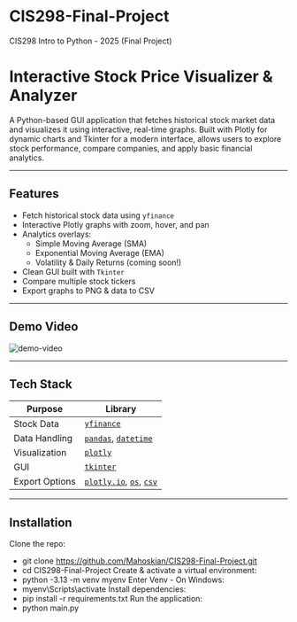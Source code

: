 # CIS298-Final-Project
CIS298 Intro to Python - 2025 (Final Project)

# Interactive Stock Price Visualizer & Analyzer

A Python-based GUI application that fetches historical stock market data and visualizes it using interactive, real-time graphs. Built with Plotly for dynamic charts and Tkinter for a modern interface, allows users to explore stock performance, compare companies, and apply basic financial analytics.

---

## Features

- Fetch historical stock data using `yfinance`
- Interactive Plotly graphs with zoom, hover, and pan
- Analytics overlays:
  - Simple Moving Average (SMA)
  - Exponential Moving Average (EMA)
  - Volatility & Daily Returns (coming soon!)
- Clean GUI built with `Tkinter`
- Compare multiple stock tickers
- Export graphs to PNG & data to CSV

---

## Demo Video

![demo-video](assets/demo.video)

---

## Tech Stack

| Purpose         | Library           |
|----------------|-------------------|
| Stock Data      | [`yfinance`](https://pypi.org/project/yfinance/) |
| Data Handling   | [`pandas`](https://pandas.pydata.org/), [`datetime`](https://docs.python.org/3/library/datetime.html) |
| Visualization   | [`plotly`](https://github.com/plotly/plotly.py) |
| GUI             | [`tkinter`](https://docs.python.org/3/library/tk.html) |
| Export Options  | [`plotly.io`](https://plotly.com/python-api-reference/generated/plotly.io.html), [`os`](https://docs.python.org/3/library/os.html), [`csv`](https://docs.python.org/3/library/csv.html) |

---

## Installation

Clone the repo:
- git clone https://github.com/Mahoskian/CIS298-Final-Project.git
- cd CIS298-Final-Project
Create & activate a virtual environment:
- python -3.13 -m venv myenv
Enter Venv - On Windows:
- myenv\Scripts\activate
Install dependencies:
- pip install -r requirements.txt
Run the application:
- python main.py

